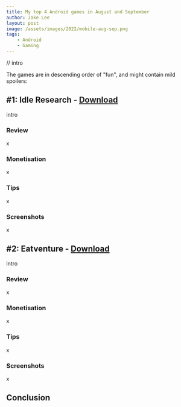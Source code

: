 ```yaml
---
title: My top 4 Android games in August and September
author: Jake Lee
layout: post
image: /assets/images/2022/mobile-aug-sep.png
tags:
    - Android
    - Gaming
---
```


// intro

The games are in descending order of "fun", and might contain mild spoilers:

## #1: Idle Research - [Download](https://play.google.com/store/apps/details?id=com.CryptoGrounds.IdleResearch)

intro

### Review

x

### Monetisation

x

### Tips

x

### Screenshots

x

## #2: Eatventure - [Download](https://play.google.com/store/apps/details?id=com.hwqgrhhjfd.idlefastfood)

intro

### Review

x

### Monetisation

x

### Tips

x

### Screenshots

x

## Conclusion

